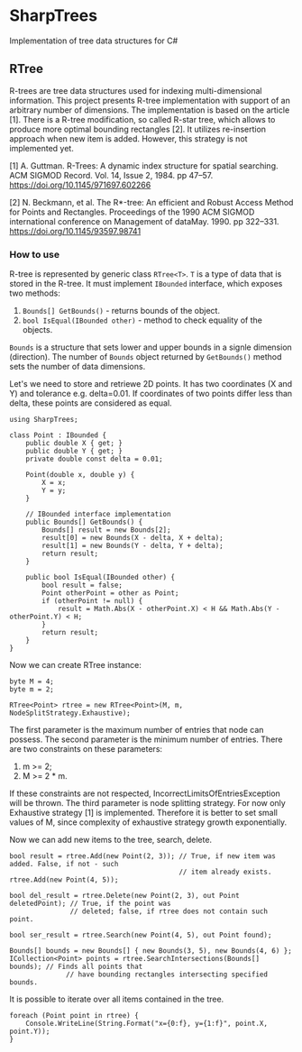 # SharpTrees
Implementation of tree data structures for C#

## RTree

R-trees are tree data structures used for indexing multi-dimensional information. 
This project presents R-tree implementation with support of an arbitrary number 
of dimensions. The implementation is based on the article [1]. There is a R-tree 
modification, so called R-star tree, which allows to produce more optimal 
bounding rectangles [2]. It utilizes re-insertion approach when new item is 
added. However, this strategy is not implemented yet.

[1] A. Guttman. R-Trees: A dynamic index structure for spatial searching. 
ACM SIGMOD Record. Vol. 14, Issue 2, 1984. pp 47–57.
https://doi.org/10.1145/971697.602266

[2] N. Beckmann, et al. The R*-tree: An efficient and Robust Access Method for 
Points and Rectangles. Proceedings of the 1990 ACM SIGMOD international 
conference on Management of dataMay. 1990. pp 322–331. 
https://doi.org/10.1145/93597.98741

### How to use

R-tree is represented by generic class `RTree<T>`. `T` is a type of data that is 
stored in the R-tree. It must implement `IBounded` interface, which exposes two 
methods:

1. `Bounds[] GetBounds()` - returns bounds of the object.
2. `bool IsEqual(IBounded other)` - method to check equality of the objects.

`Bounds` is a structure that sets lower and upper bounds in a signle dimension 
(direction). The number of `Bounds` object returned by `GetBounds()` method sets 
the number of data dimensions.

Let's we need to store and retriewe 2D points. It has two coordinates (X and Y) 
and tolerance e.g. delta=0.01. If coordinates of two points differ less than
delta, these points are considered as equal. 

```
using SharpTrees;

class Point : IBounded {
    public double X { get; }
    public double Y { get; }
    private double const delta = 0.01;
    
    Point(double x, double y) {
        X = x;
        Y = y;
    }
    
    // IBounded interface implementation
    public Bounds[] GetBounds() {
        Bounds[] result = new Bounds[2];
        result[0] = new Bounds(X - delta, X + delta);
        result[1] = new Bounds(Y - delta, Y + delta);
        return result;
    }
    
    public bool IsEqual(IBounded other) {
        bool result = false;
        Point otherPoint = other as Point;
        if (otherPoint != null) {
            result = Math.Abs(X - otherPoint.X) < H && Math.Abs(Y - otherPoint.Y) < H;
        }
        return result;
    }
}
```

Now we can create RTree instance:

```
byte M = 4;
byte m = 2;

RTree<Point> rtree = new RTree<Point>(M, m, NodeSplitStrategy.Exhaustive);
```

The first parameter is the maximum number of entries that node can possess. 
The second parameter is the minimum number of entries. There are two constraints
on these parameters: 

1. m >= 2; 
2. M >= 2 * m.

If these constraints are not respected, IncorrectLimitsOfEntriesException will be thrown.
The third parameter is node splitting strategy. For now only Exhaustive strategy [1] is
implemented. Therefore it is better to set small values of M, since complexity of 
exhaustive strategy growth exponentially. 

Now we can add new items to the tree, search, delete.

```
bool result = rtree.Add(new Point(2, 3)); // True, if new item was added. False, if not - such
                                          // item already exists.
rtree.Add(new Point(4, 5));

bool del_result = rtree.Delete(new Point(2, 3), out Point deletedPoint); // True, if the point was 
               // deleted; false, if rtree does not contain such point. 

bool ser_result = rtree.Search(new Point(4, 5), out Point found);

Bounds[] bounds = new Bounds[] { new Bounds(3, 5), new Bounds(4, 6) };
ICollection<Point> points = rtree.SearchIntersections(Bounds[] bounds); // Finds all points that
              // have bounding rectangles intersecting specified bounds.
```

It is possible to iterate over all items contained in the tree.

```
foreach (Point point in rtree) {
    Console.WriteLine(String.Format("x={0:f}, y={1:f}", point.X, point.Y));
}
```
